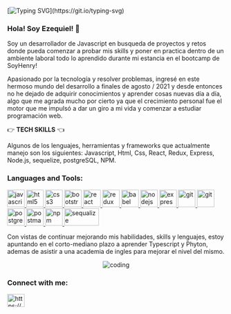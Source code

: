
[![Typing SVG](https://readme-typing-svg.herokuapp.com?font=rubik&color=%230474FF&size=25&lines=Bienvenidos+a+mi+perfil!)](https://git.io/typing-svg)

### Hola! Soy Ezequiel! 👋

Soy un desarrollador de Javascript en busqueda de proyectos y retos donde pueda comenzar a probar mis skills y poner en practica dentro de un ambiente laboral todo lo aprendido durante mi estancia en el bootcamp de SoyHenry!

Apasionado por la tecnología y resolver problemas, ingresé en este hermoso mundo del desarrollo a finales de agosto / 2021 y desde entonces no he dejado de adquirir conocimientos y aprender cosas nuevas día a día, algo que me agrada mucho por cierto ya que el crecimiento personal fue el motor que me impulsó a dar un giro a mi vida y comenzar a estudiar programación web.


 :point_right: **TECH SKILLS** :point_left:

Algunos de los lenguajes, herramientas y frameworks que actualmente manejo son los siguientes: Javascript, Html, Css, React, Redux, Express, Node.js, sequelize, postgreSQL, NPM.
<h3 align="left">Languages and Tools:</h3>
<p align="left">  <a href="https://developer.mozilla.org/en-US/docs/Web/JavaScript" target="_blank"> <img src="https://upload.wikimedia.org/wikipedia/commons/thumb/9/99/Unofficial_JavaScript_logo_2.svg/1024px-Unofficial_JavaScript_logo_2.svg.png" alt="javascript" width="40" height="40"/> </a> 
<a href="https://www.w3.org/html/" target="_blank"> <img src="https://upload.wikimedia.org/wikipedia/commons/thumb/3/38/HTML5_Badge.svg/600px-HTML5_Badge.svg.png" alt="html5" width="40" height="40"/> </a>
<a href="https://www.w3schools.com/css/" target="_blank"> <img src="https://cdn4.iconfinder.com/data/icons/social-media-logos-6/512/121-css3-512.png" alt="css3" width="40" height="40"/> </a> 
<a href="https://getbootstrap.com" target="_blank"> <img src="https://upload.wikimedia.org/wikipedia/commons/thumb/b/b2/Bootstrap_logo.svg/1024px-Bootstrap_logo.svg.png" alt="bootstrap" width="40" height="40"/> </a> 
<a href="https://reactjs.org/" target="_blank"> <img src="https://seeklogo.com/images/R/react-logo-7B3CE81517-seeklogo.com.png" alt="react" width="40" height="40"/> </a> 
<a href="https://redux.js.org" target="_blank"> <img src="https://seeklogo.com/images/R/redux-logo-9CA6836C12-seeklogo.com.png" alt="redux" width="40" height="40"/> </a> 
<a href="https://babeljs.io/" target="_blank"> <img src="https://www.vectorlogo.zone/logos/babeljs/babeljs-icon.svg" alt="babel" width="40" height="40"/> </a>
<a href="https://nodejs.org" target="_blank"> <img src="https://cdn.pixabay.com/photo/2015/04/23/17/41/node-js-736399_960_720.png" alt="nodejs" height="40"/> </a>
<a href="https://expressjs.com" target="_blank"> <img src="https://i.cloudup.com/zfY6lL7eFa-3000x3000.png" alt="express" height="40"/> </a> 
<a href="https://git-scm.com/" target="_blank"> <img src="https://www.vectorlogo.zone/logos/git-scm/git-scm-icon.svg" alt="git" width="40" height="40"/> </a> 
<a href="https://github.com/" target="_blank"> <img src="https://cdn-icons-png.flaticon.com/512/25/25231.png" alt="git" width="40" height="40"/> </a> 
<a href="https://www.postgresql.org" target="_blank"> <img src="https://upload.wikimedia.org/wikipedia/commons/thumb/2/29/Postgresql_elephant.svg/1200px-Postgresql_elephant.svg.png" alt="postgresql" width="40" height="40"/> </a> 
<a href="https://postman.com" target="_blank"> <img src="https://www.vectorlogo.zone/logos/getpostman/getpostman-icon.svg" alt="postman" width="40" height="40"/> </a> 
<a href="https://npmjs.com" target="_blank"> <img src="https://cdn.iconscout.com/icon/free/png-256/npm-226037.png" alt="npm" width="40" height="40"/> </a>
<a href="https://sequelize.org" target="_blank"> <img src="https://i.blogs.es/91493f/sequelize/1366_2000.png" alt="sequalize" width="80" height="40"/> </a>

<p> Con vistas de continuar mejorando mis habilidades, skills y lenguajes, estoy apuntando en el corto-mediano plazo a aprender Typescript y Phyton, ademas de asistir a una academia de ingles para mejorar el nivel del mismo. <p>

<div  align="center">
<img align="center" alt="coding" src="https://user-images.githubusercontent.com/86179966/142563326-0eafcba0-101f-495a-bb6b-d62fda4d27af.gif">
</div>

<h3 align="left">Connect with me:</h3>
<p align="left">
<a href="https://www.linkedin.com/in/ezequiel-grigolatto/" target="_blank"><img align="center" src="https://cdn.jsdelivr.net/npm/simple-icons@3.0.1/icons/linkedin.svg" alt="https://www.linkedin.com/in/ezequiel-grigolatto/" height="30" width="40" /></a>

